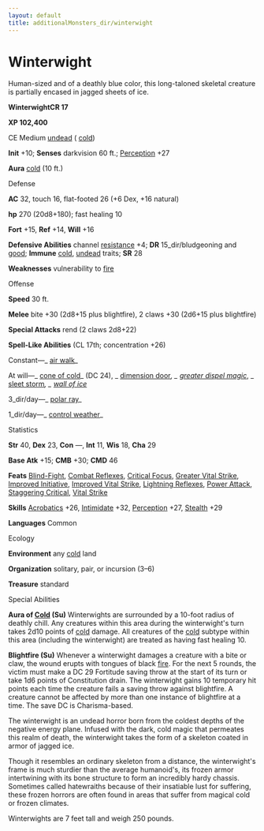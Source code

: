 ```yaml
---
layout: default
title: additionalMonsters_dir/winterwight
---
```

# Winterwight

Human-sized and of a deathly blue color, this long-taloned skeletal creature is partially encased in jagged sheets of ice.

**WinterwightCR 17**

**XP 102,400**

CE Medium [undead](../monsters_dir/creatureTypes#_undead) ( [cold](../monsters_dir/creatureTypes#_cold-subtype))

**Init** +10; **Senses** darkvision 60 ft.; [Perception](../additionalMonsters_dir/../skills_dir/perception#_perception) +27

**Aura** [cold](../monsters_dir/creatureTypes#_cold-subtype) (10 ft.)

Defense

**AC** 32, touch 16, flat-footed 26 (+6 Dex, +16 natural)

**hp** 270 (20d8+180); fast healing 10

**Fort** +15, **Ref** +14, **Will** +16

**Defensive Abilities** channel [resistance](../monsters_dir/universalMonsterRules#_resistance) +4; **DR** 15_dir/bludgeoning and [good](../monsters_dir/creatureTypes#_good-subtype); **Immune** [cold](../monsters_dir/creatureTypes#_cold-subtype), [undead](../monsters_dir/creatureTypes#_undead) traits; **SR** 28

**Weaknesses** vulnerability to [fire](../monsters_dir/creatureTypes#_fire-subtype)

Offense

**Speed** 30 ft.

**Melee** bite +30 (2d8+15 plus blightfire), 2 claws +30 (2d6+15 plus blightfire)

**Special Attacks** rend (2 claws 2d8+22)

**Spell-Like Abilities** (CL 17th; concentration +26)

Constant—_ [air walk](../additionalMonsters_dir/../spells_dir/airWalk#_air-walk)_

At will—_ [cone of cold](../additionalMonsters_dir/../spells_dir/coneOfCold#_cone-of-cold)_ (DC 24), _ [dimension door](../additionalMonsters_dir/../spells_dir/dimensionDoor#_dimension-door)_, _ [greater dispel magic](../additionalMonsters_dir/../spells_dir/dispelMagic#_dispel-magic-greater)_, _ [sleet storm](../additionalMonsters_dir/../spells_dir/sleetStorm#_sleet-storm)_, _ [wall of ice](../additionalMonsters_dir/../spells_dir/wallOfIce#_wall-of-ice)_

3_dir/day—_ [polar ray](../additionalMonsters_dir/../spells_dir/polarRay#_polar-ray)_

1_dir/day—_ [control weather](../additionalMonsters_dir/../spells_dir/controlWeather#_control-weather)_

Statistics

**Str** 40, **Dex** 23, **Con** —, **Int** 11, **Wis** 18, **Cha** 29

**Base Atk** +15; **CMB** +30; **CMD** 46

**Feats** [Blind-Fight](../additionalMonsters_dir/../feats#_blind-fight), [Combat Reflexes](../additionalMonsters_dir/../feats#_combat-reflexes), [Critical Focus](../additionalMonsters_dir/../feats#_critical-focus), [Greater Vital Strike](../additionalMonsters_dir/../feats#_greater-vital-strike), [Improved Initiative](../additionalMonsters_dir/../feats#_improved-initiative), [Improved Vital Strike](../additionalMonsters_dir/../feats#_improved-vital-strike), [Lightning Reflexes](../additionalMonsters_dir/../feats#_lightning-reflexes), [Power Attack](../additionalMonsters_dir/../feats#_power-attack), [Staggering Critical](../additionalMonsters_dir/../feats#_staggering-critical), [Vital Strike](../additionalMonsters_dir/../feats#_vital-strike)

**Skills** [Acrobatics](../additionalMonsters_dir/../skills_dir/acrobatics#_acrobatics) +26, [Intimidate](../additionalMonsters_dir/../skills_dir/intimidate#_intimidate) +32, [Perception](../additionalMonsters_dir/../skills_dir/perception#_perception) +27, [Stealth](../additionalMonsters_dir/../skills_dir/stealth#_stealth) +29

**Languages** Common

Ecology

**Environment** any [cold](../monsters_dir/creatureTypes#_cold-subtype) land

**Organization** solitary, pair, or incursion (3–6)

**Treasure** standard

Special Abilities

**Aura of [Cold](../monsters_dir/creatureTypes#_cold-subtype) (Su)** Winterwights are surrounded by a 10-foot radius of deathly chill. Any creatures within this area during the winterwight's turn takes 2d10 points of [cold](../monsters_dir/creatureTypes#_cold-subtype) damage. All creatures of the [cold](../monsters_dir/creatureTypes#_cold-subtype) subtype within this area (including the winterwight) are treated as having fast healing 10.

**Blightfire (Su)** Whenever a winterwight damages a creature with a bite or claw, the wound erupts with tongues of black [fire](../monsters_dir/creatureTypes#_fire-subtype). For the next 5 rounds, the victim must make a DC 29 Fortitude saving throw at the start of its turn or take 1d6 points of Constitution drain. The winterwight gains 10 temporary hit points each time the creature fails a saving throw against blightfire. A creature cannot be affected by more than one instance of blightfire at a time. The save DC is Charisma-based.

The winterwight is an undead horror born from the coldest depths of the negative energy plane. Infused with the dark, cold magic that permeates this realm of death, the winterwight takes the form of a skeleton coated in armor of jagged ice.

Though it resembles an ordinary skeleton from a distance, the winterwight's frame is much sturdier than the average humanoid's, its frozen armor intertwining with its bone structure to form an incredibly hardy chassis. Sometimes called hatewraiths because of their insatiable lust for suffering, these frozen horrors are often found in areas that suffer from magical cold or frozen climates.

Winterwights are 7 feet tall and weigh 250 pounds.

